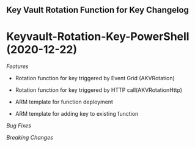 ## Key Vault Rotation Function for <ServiceType> Key Changelog

<a name="keyvault-rotation-storageaccountkey-powershell"></a>

# Keyvault-Rotation-<ServiceType>Key-PowerShell (2020-12-22)

*Features*

* Rotation function for <ServiceType> key triggered by Event Grid (AKV<ServiceType>Rotation)

* Rotation function for <ServiceType> key triggered by HTTP call(AKV<ServiceType>RotationHttp)

* ARM template for function deployment

* ARM template for adding <ServiceType> key to existing function

*Bug Fixes*

*Breaking Changes*
